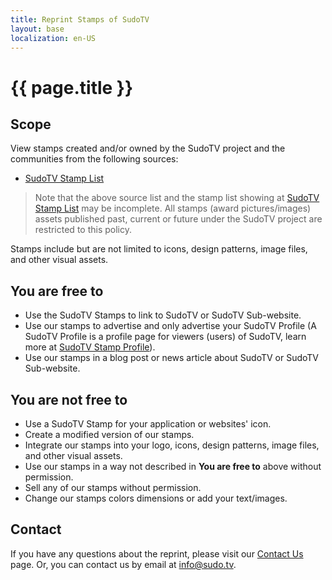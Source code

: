 ```yaml
---
title: Reprint Stamps of SudoTV
layout: base
localization: en-US
---
```


# {{ page.title }}

## Scope

View stamps created and/or owned by the SudoTV project and the communities from the following sources:

- [SudoTV Stamp List](https://stamp.sudo.tv/stamps)

> Note that the above source list and the stamp list showing at [SudoTV Stamp List](https://stamp.sudo.tv/stamps) may be incomplete. All stamps (award pictures/images) assets published past, current or future under the SudoTV project are restricted to this policy.

Stamps include but are not limited to icons, design patterns, image files, and other visual assets.

## You are free to

- Use the SudoTV Stamps to link to SudoTV or SudoTV Sub-website.
- Use our stamps to advertise and only advertise your SudoTV Profile (A SudoTV Profile is a profile page for viewers (users) of SudoTV, learn more at [SudoTV Stamp Profile](https://stamp.sudo.tv/profile)).
- Use our stamps in a blog post or news article about SudoTV or SudoTV Sub-website.

## You are not free to

- Use a SudoTV Stamp for your application or websites' icon.
- Create a modified version of our stamps.
- Integrate our stamps into your logo, icons, design patterns, image files, and other visual assets.
- Use our stamps in a way not described in **You are free to** above without permission.
- Sell any of our stamps without permission.
- Change our stamps colors dimensions or add your text/images.

## Contact

If you have any questions about the reprint, please visit our [Contact Us](https://sudo.tv/contact) page. Or, you can contact us by email at [info@sudo.tv](mailto://info@sudo.tv).
